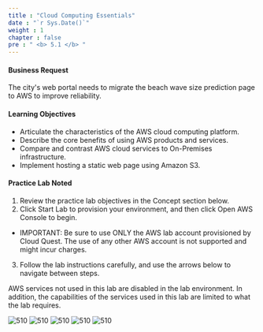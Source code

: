 ```yaml
---
title : "Cloud Computing Essentials"
date : "`r Sys.Date()`"
weight : 1
chapter : false
pre : " <b> 5.1 </b> "
---
```


#### Business Request
The city's web portal needs to migrate the beach wave size prediction page to AWS to improve reliability.

#### Learning Objectives
-   Articulate the characteristics of the AWS cloud computing platform.
-   Describe the core benefits of using AWS products and services.
-   Compare and contrast AWS cloud services to On-Premises infrastructure.
-   Implement hosting a static web page using Amazon S3.

#### Practice Lab Noted

1. Review the practice lab objectives in the Concept section below.
2. Click Start Lab to provision your environment, and then click Open AWS Console to begin.

- IMPORTANT: Be sure to use ONLY the AWS lab account provisioned by Cloud Quest. The use of any other AWS account is not supported and might incur charges.

3. Follow the lab instructions carefully, and use the arrows below to navigate between steps.

AWS services not used in this lab are disabled in the lab environment. In addition, the capabilities of the services used in this lab are limited to what the lab requires.

![510][1] ![510][2] ![510][3] ![510][4] ![510][5] 

[1]:  /aws-ws/images/5-cloudquest/51/510/1.png?featherlight=false&width=90pc
[2]:  /aws-ws/images/5-cloudquest/51/510/2.png?featherlight=false&width=90pc
[3]:  /aws-ws/images/5-cloudquest/51/510/3.png?featherlight=false&width=90pc
[4]:  /aws-ws/images/5-cloudquest/51/510/4.png?featherlight=false&width=90pc
[5]:  /aws-ws/images/5-cloudquest/51/510/5.png?featherlight=false&width=90pc